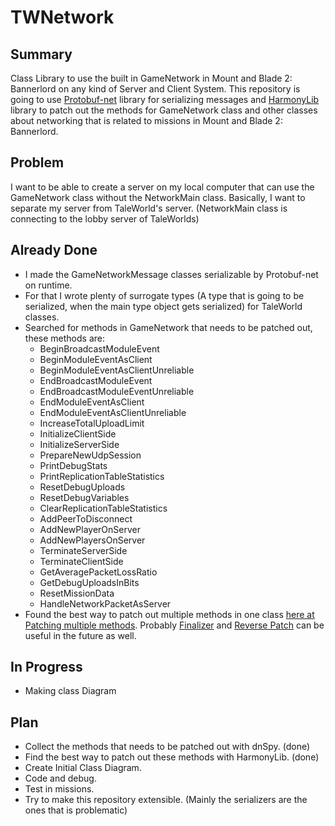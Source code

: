# TWNetwork
## Summary
Class Library to use the built in GameNetwork in Mount and Blade 2: Bannerlord on any kind of Server and Client System.
This repository is going to use [Protobuf-net](https://github.com/protobuf-net/protobuf-net) library for serializing messages and [HarmonyLib](https://harmony.pardeike.net/articles/intro.html) library to patch out
the methods for GameNetwork class and other classes about networking that is related to missions in Mount and Blade 2: Bannerlord.
## Problem
I want to be able to create a server on my local computer that can use the GameNetwork class without the NetworkMain class.
Basically, I want to separate my server from TaleWorld's server. (NetworkMain class is connecting to the lobby server of TaleWorlds)
## Already Done
- I made the GameNetworkMessage classes serializable by Protobuf-net on runtime.
- For that I wrote plenty of surrogate types (A type that is going to be serialized, when the main type object gets serialized) for TaleWorld classes.
- Searched for methods in GameNetwork that needs to be patched out, these methods are:
  - BeginBroadcastModuleEvent
  - BeginModuleEventAsClient
  - BeginModuleEventAsClientUnreliable
  - EndBroadcastModuleEvent
  - EndBroadcastModuleEventUnreliable
  - EndModuleEventAsClient
  - EndModuleEventAsClientUnreliable
  - IncreaseTotalUploadLimit
  - InitializeClientSide
  - InitializeServerSide
  - PrepareNewUdpSession
  - PrintDebugStats
  - PrintReplicationTableStatistics
  - ResetDebugUploads
  - ResetDebugVariables
  - ClearReplicationTableStatistics
  - AddPeerToDisconnect
  - AddNewPlayerOnServer
  - AddNewPlayersOnServer
  - TerminateServerSide
  - TerminateClientSide
  - GetAveragePacketLossRatio
  - GetDebugUploadsInBits
  - ResetMissionData
  - HandleNetworkPacketAsServer
- Found the best way to patch out multiple methods in one class [here at Patching multiple methods](https://harmony.pardeike.net/articles/annotations.html). Probably [Finalizer](https://harmony.pardeike.net/articles/patching-finalizer.html) and [Reverse Patch](https://harmony.pardeike.net/articles/reverse-patching.html) can be useful in the future as well.
## In Progress
- Making class Diagram
## Plan
- Collect the methods that needs to be patched out with dnSpy. (done)
- Find the best way to patch out these methods with HarmonyLib. (done)
- Create Initial Class Diagram.
- Code and debug.
- Test in missions.
- Try to make this repository extensible. (Mainly the serializers are the ones that is problematic)
